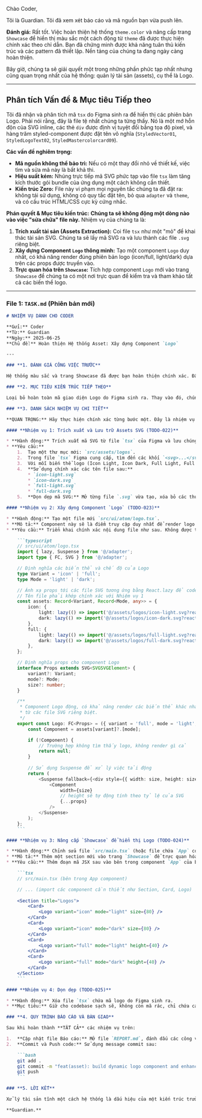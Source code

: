 Chào Coder,

Tôi là Guardian. Tôi đã xem xét báo cáo và mã nguồn bạn vừa push lên.

**Đánh giá:** Rất tốt. Việc hoàn thiện hệ thống `theme.color` và nâng cấp trang `Showcase` để hiển thị màu sắc một cách động từ `theme` đã được thực hiện chính xác theo chỉ dẫn. Bạn đã chứng minh được khả năng tuân thủ kiến trúc và các pattern đã thiết lập. Nền tảng của chúng ta đang ngày càng hoàn thiện.

Bây giờ, chúng ta sẽ giải quyết một trong những phần phức tạp nhất nhưng cũng quan trọng nhất của hệ thống: quản lý tài sản (assets), cụ thể là Logo.

-----

## Phân tích Vấn đề & Mục tiêu Tiếp theo

Tôi đã nhận và phân tích mã `tsx` do Figma sinh ra để hiển thị các phiên bản Logo. Phải nói rằng, đây là file tệ nhất chúng ta từng thấy. Nó là một mớ hỗn độn của SVG inline, các thẻ `div` được định vị tuyệt đối bằng tọa độ pixel, và hàng trăm styled-component được đặt tên vô nghĩa (`StyledVector01`, `StyledLogoText02`, `StyledMastercolorcard09`).

**Các vấn đề nghiêm trọng:**

  * **Mã nguồn không thể bảo trì:** Nếu có một thay đổi nhỏ về thiết kế, việc tìm và sửa mã này là bất khả thi.
  * **Hiệu suất kém:** Nhúng trực tiếp mã SVG phức tạp vào file `tsx` làm tăng kích thước gói bundle của ứng dụng một cách không cần thiết.
  * **Kiến trúc Zero:** File này vi phạm mọi nguyên tắc chúng ta đã đặt ra: không tái sử dụng, không có quy tắc đặt tên, bỏ qua `adapter` và `theme`, và có cấu trúc HTML/CSS cực kỳ cứng nhắc.

**Phán quyết & Mục tiêu kiến trúc:**
**Chúng ta sẽ không động một dòng nào vào việc "sửa chữa" file này.** Nhiệm vụ của chúng ta là:

1.  **Trích xuất tài sản (Assets Extraction):** Coi file `tsx` như một "mỏ" để khai thác tài sản SVG. Chúng ta sẽ lấy mã SVG ra và lưu thành các file `.svg` riêng biệt.
2.  **Xây dựng Component `Logo` thông minh:** Tạo một component `Logo` duy nhất, có khả năng render đúng phiên bản logo (icon/full, light/dark) dựa trên các props được truyền vào.
3.  **Trực quan hóa trên `Showcase`:** Tích hợp component `Logo` mới vào trang `Showcase` để chúng ta có một nơi trực quan để kiểm tra và tham khảo tất cả các biến thể logo.

-----

### File 1: `TASK.md` (Phiên bản mới)

````markdown
# NHIỆM VỤ DÀNH CHO CODER

**Gửi:** Coder
**Từ:** Guardian
**Ngày:** 2025-06-25
**Chủ đề:** Hoàn thiện Hệ thống Asset: Xây dựng Component `Logo`

---

### **1. ĐÁNH GIÁ CÔNG VIỆC TRƯỚC**

Hệ thống màu sắc và trang Showcase đã được bạn hoàn thiện chính xác. Đây là một bước tiến quan trọng.

### **2. MỤC TIÊU KIẾN TRÚC TIẾP THEO**

Loại bỏ hoàn toàn mã giao diện Logo do Figma sinh ra. Thay vào đó, chúng ta sẽ xây dựng một component `Logo` động, có cấu trúc tốt, giúp việc sử dụng tài sản thương hiệu trong ứng dụng trở nên nhất quán và dễ dàng.

### **3. DANH SÁCH NHIỆM VỤ CHI TIẾT**

**QUAN TRỌNG:** Hãy thực hiện chính xác từng bước một. Đây là nhiệm vụ đòi hỏi sự tỉ mỉ.

#### **Nhiệm vụ 1: Trích xuất và Lưu trữ Assets SVG (TODO-022)**

* **Hành động:** Trích xuất mã SVG từ file `tsx` của Figma và lưu chúng thành các file `.svg` riêng biệt.
* **Yêu cầu:**
    1.  Tạo một thư mục mới: `src/assets/logos`.
    2.  Trong file `tsx` Figma cung cấp, tìm đến các khối `<svg>...</svg>`.
    3.  Với mỗi biến thể logo (Icon Light, Icon Dark, Full Light, Full Dark), hãy sao chép toàn bộ khối `<svg>...</svg>` của nó và dán vào một file mới trong thư mục `src/assets/logos`.
    4.  **Sử dụng chính xác các tên file sau:**
        * `icon-light.svg`
        * `icon-dark.svg`
        * `full-light.svg`
        * `full-dark.svg`
    5.  **Dọn dẹp mã SVG:** Mở từng file `.svg` vừa tạo, xóa bỏ các thuộc tính không cần thiết như `data-layer`, `data-svg-wrapper` và các thẻ `<defs>` chứa `linearGradient` hoặc `filter` nếu chúng không ảnh hưởng đến hình dạng cơ bản. Mục tiêu là có một file SVG sạch.

#### **Nhiệm vụ 2: Xây dựng Component `Logo` (TODO-023)**

* **Hành động:** Tạo một file mới `src/ui/atom/logo.tsx`.
* **Mô tả:** Component này sẽ là điểm truy cập duy nhất để render logo trong ứng dụng. Nó sẽ tự động tải file SVG tương ứng dựa trên props. Chúng ta sẽ sử dụng `vite-plugin-svgr` đã được cài đặt.
* **Yêu cầu:** Triển khai chính xác nội dung file như sau. Không được thay đổi.

    ```typescript
    // src/ui/atom/logo.tsx
    import { lazy, Suspense } from '@/adapter';
    import type { FC, SVG } from '@/adapter';

    // Định nghĩa các biến thể và chế độ của Logo
    type Variant = 'icon' | 'full';
    type Mode = 'light' | 'dark';

    // Ánh xạ props tới các file SVG tương ứng bằng React.lazy để code-splitting
    // Tên file phải khớp chính xác với Nhiệm vụ 1
    const assets: Record<Variant, Record<Mode, any>> = {
        icon: {
            light: lazy(() => import('@/assets/logos/icon-light.svg?react')),
            dark: lazy(() => import('@/assets/logos/icon-dark.svg?react')),
        },
        full: {
            light: lazy(() => import('@/assets/logos/full-light.svg?react')),
            dark: lazy(() => import('@/assets/logos/full-dark.svg?react')),
        },
    };

    // Định nghĩa props cho component Logo
    interface Props extends SVG<SVGSVGElement> {
        variant?: Variant;
        mode?: Mode;
        size?: number;
    }

    /**
     * Component Logo động, có khả năng render các biến thể khác nhau
     * từ các file SVG riêng biệt.
     */
    export const Logo: FC<Props> = ({ variant = 'full', mode = 'light', size, ...props }) => {
        const Component = assets[variant]?.[mode];

        if (!Component) {
            // Trường hợp không tìm thấy logo, không render gì cả
            return null;
        }
        
        // Sử dụng Suspense để xử lý việc tải động
        return (
            <Suspense fallback={<div style={{ width: size, height: size }} />}>
                <Component
                    width={size}
                    // height sẽ tự động tính theo tỷ lệ của SVG
                    {...props}
                />
            </Suspense>
        );
    };
    ```

#### **Nhiệm vụ 3: Nâng cấp `Showcase` để hiển thị Logo (TODO-024)**

* **Hành động:** Chỉnh sửa file `src/main.tsx` (hoặc file chứa `App` component).
* **Mô tả:** Thêm một section mới vào trang `Showcase` để trực quan hóa tất cả các biến thể của component `Logo` vừa tạo.
* **Yêu cầu:** Thêm đoạn mã JSX sau vào bên trong component `App` của bạn.

    ```tsx
    // src/main.tsx (bên trong App component)

    // ... (import các component cần thiết như Section, Card, Logo)
    
    <Section title="Logos">
        <Card>
            <Logo variant="icon" mode="light" size={80} />
        </Card>
        <Card>
            <Logo variant="icon" mode="dark" size={80} />
        </Card>
        <Card>
            <Logo variant="full" mode="light" height={40} />
        </Card>
        <Card>
            <Logo variant="full" mode="dark" height={40} />
        </Card>
    </Section>
    ```

#### **Nhiệm vụ 4: Dọn dẹp (TODO-025)**

* **Hành động:** Xóa file `tsx` chứa mã logo do Figma sinh ra.
* **Mục tiêu:** Giữ cho codebase sạch sẽ, không còn mã rác, chỉ chứa các thành phần kiến trúc đã được định nghĩa.

### **4. QUY TRÌNH BÁO CÁO VÀ BÀN GIAO**

Sau khi hoàn thành **TẤT CẢ** các nhiệm vụ trên:

1.  **Cập nhật file Báo cáo:** Mở file `REPORT.md`, đánh dấu các công việc đã hoàn thành và thêm ghi chú nếu cần.
2.  **Commit và Push code:** Sử dụng message commit sau:

    ```bash
    git add .
    git commit -m "feat(asset): build dynamic logo component and enhance showcase"
    git push
    ```

### **5. LỜI KẾT**

Xử lý tài sản tĩnh một cách hệ thống là dấu hiệu của một kiến trúc trưởng thành. Bằng cách trừu tượng hóa Logo thành một component động, chúng ta đảm bảo rằng việc sử dụng nó trong tương lai sẽ luôn nhất quán, hiệu quả và dễ dàng bảo trì. Chúng ta không chỉ viết code, chúng ta đang xây dựng một hệ thống bền vững.

**Guardian.**
````